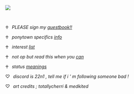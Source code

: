 ![](https://files.catbox.moe/3r8w9u.png)

⠀

♰⠀*PLEASE sign my [guestbook!!](https://ILOVEVINESTAFF.123guestbook.com)*

♰⠀*ponytown specifics [info](https://rentry.co/macaroninbeer)*

♰⠀*interest* [*list*](https://rentry.co/zappyflakes/)

♰⠀*not op but read this when you [can](https://rentry.co/callout-awareness)*

♰⠀*status* [*meanings*](https://rentry.co/realimportant/)
⠀

♡⠀*discord is 22n1 , tell me if i ' m following someone bad !*

♡⠀*art credits ; totallycherri & medkited*

